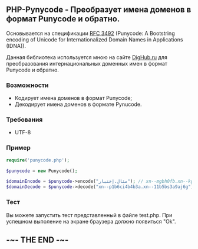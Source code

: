 
## PHP-Pynycode - Преобразует имена доменов в формат Punycode и обратно.

Основывается на спецификации [RFC 3492](http://tools.ietf.org/html/rfc3492)  (Punycode: A Bootstring encoding of Unicode for Internationalized Domain Names in Applications (IDNA)).

Данная библиотека используется мною на сайте [DigHub.ru](http://dighub.ru) для преобразования интернациональных доменных имен в формат Punycode и обратно.

### Возможности

* Кодирует имена доменов в формат Punycode;
* Декодирует имена доменов в формате Pynucode.

### Требования

* UTF-8

### Пример

```php
require('punycode.php');

$punycode = new Punycode();

$domainEncode = $punycode->encode("مثال.إختبار"); // xn--mgbh0fb.xn--kgbechtv
$domainDecode = $punycode->decode("xn--p1b6ci4b4b3a.xn--11b5bs3a9aj6g"); // उदाहरण.परीक्षा
```

### Тест

Вы можете запустить тест представленный в файле test.php. При успешном выполение на экране браузера должно появиться "Ok".

## -~- THE END -~-
